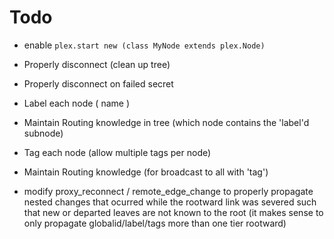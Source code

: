 Todo
====

* enable `plex.start new (class MyNode extends plex.Node)`

* Properly disconnect (clean up tree)
* Properly disconnect on failed secret

* Label each node ( name )
* Maintain Routing knowledge in tree (which node contains the 'label'd subnode)

* Tag each node (allow multiple tags per node)
* Maintain Routing knowledge (for broadcast to all with 'tag')

* modify proxy_reconnect / remote_edge_change to properly propagate nested changes that ocurred while the rootward link was severed such that new or departed leaves are not known to the root (it makes sense to only propagate globalid/label/tags more than one tier rootward)